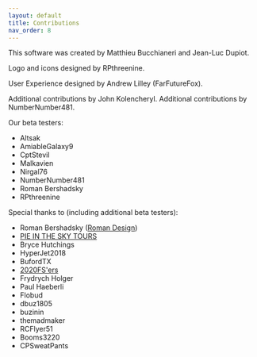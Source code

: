 ```yaml
---
layout: default
title: Contributions
nav_order: 8
---
```


This software was created by Matthieu Bucchianeri and Jean-Luc Dupiot.

Logo and icons designed by RPthreenine.

User Experience designed by Andrew Lilley (FarFutureFox).

Additional contributions by John Kolencheryl.
Additional contributions by NumberNumber481.

Our beta testers:
- Altsak
- AmiableGalaxy9
- CptStevil
- Malkavien
- Nirgal76
- NumberNumber481
- Roman Bershadsky
- RPthreenine

Special thanks to (including additional beta testers):
- Roman Bershadsky ([Roman Design](https://flightsimulation.romandesign.ca/))
- [PIE IN THE SKY TOURS](https://www.youtube.com/c/pieintheskytours)
- Bryce Hutchings
- HyperJet2018
- BufordTX
- [2020FS'ers](https://www.youtube.com/channel/UCwCZlJ5_EOSzS9_gNvyWFTw)
- Frydrych Holger
- Paul Haeberli
- Flobud
- dbuz1805
- buzinin
- themadmaker
- RCFlyer51
- Booms3220
- CPSweatPants
